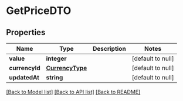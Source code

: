 # GetPriceDTO

## Properties
Name | Type | Description | Notes
------------ | ------------- | ------------- | -------------
**value** | **integer** |  | [default to null]
**currencyId** | [**CurrencyType**](CurrencyType.md) |  | [default to null]
**updatedAt** | **string** |  | [default to null]

[[Back to Model list]](../README.md#documentation-for-models) [[Back to API list]](../README.md#documentation-for-api-endpoints) [[Back to README]](../README.md)


